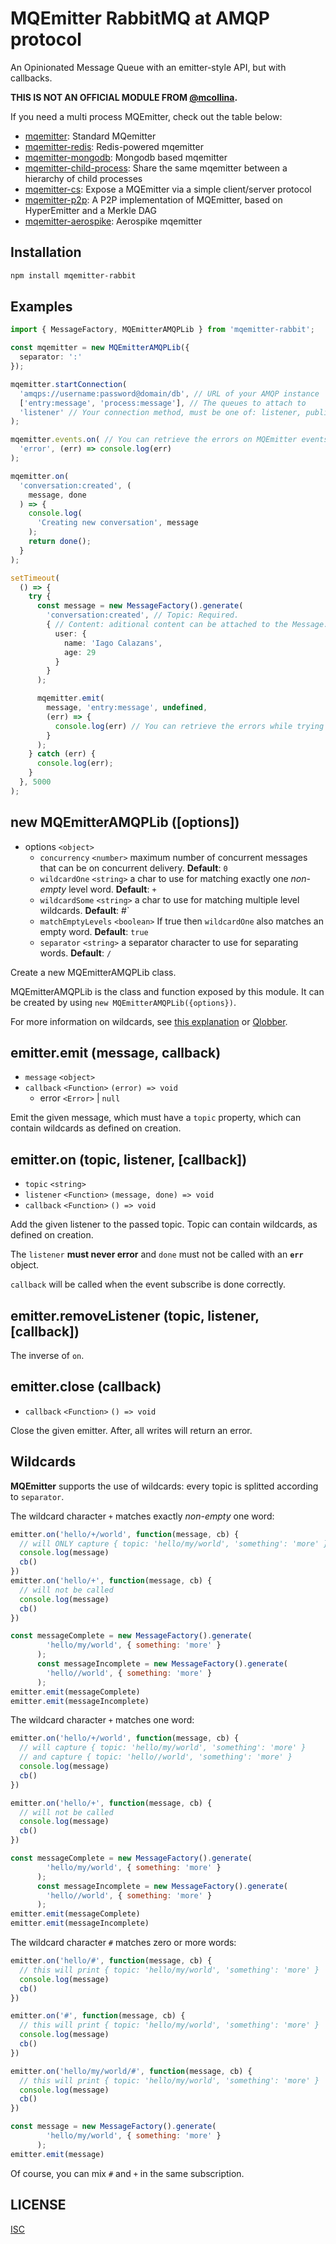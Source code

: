 # MQEmitter RabbitMQ at AMQP protocol

An Opinionated Message Queue with an emitter-style API, but with callbacks.


**THIS IS NOT AN OFFICIAL MODULE FROM [@mcollina](https://github.com/mcollina).**


If you need a multi process MQEmitter, check out the table below:

- [mqemitter](https://github.com/mcollina/mqemitter): Standard MQemitter
- [mqemitter-redis](https://github.com/mcollina/mqemitter-redis): Redis-powered mqemitter
- [mqemitter-mongodb](https://github.com/mcollina/mqemitter-mongodb): Mongodb based mqemitter
- [mqemitter-child-process](https://github.com/mcollina/mqemitter-child-process): Share the same mqemitter between a hierarchy of child processes
- [mqemitter-cs](https://github.com/mcollina/mqemitter-cs): Expose a MQEmitter via a simple client/server protocol
- [mqemitter-p2p](https://github.com/mcollina/mqemitter-p2p): A P2P implementation of MQEmitter, based on HyperEmitter and a Merkle DAG
- [mqemitter-aerospike](https://github.com/mcollina/mqemitter-aerospike): Aerospike mqemitter

## Installation

```sh
npm install mqemitter-rabbit
```

## Examples

```ts
import { MessageFactory, MQEmitterAMQPLib } from 'mqemitter-rabbit';

const mqemitter = new MQEmitterAMQPLib({
  separator: ':'
});

mqemitter.startConnection(
  'amqps://username:password@domain/db', // URL of your AMQP instance
  ['entry:message', 'process:message'], // The queues to attach to
  'listener' // Your connection method, must be one of: listener, publisher or both.
);

mqemitter.events.on( // You can retrieve the errors on MQEmitter events.
  'error', (err) => console.log(err)
);

mqemitter.on(
  'conversation:created', (
    message, done
  ) => {
    console.log(
      'Creating new conversation', message
    );
    return done();
  }
);

setTimeout(
  () => {
    try {
      const message = new MessageFactory().generate(
        'conversation:created', // Topic: Required.
        { // Content: aditional content can be attached to the Message.
          user: {
            name: 'Iago Calazans',
            age: 29
          }
        }
      );

      mqemitter.emit(
        message, 'entry:message', undefined, 
        (err) => {
          console.log(err) // You can retrieve the errors while trying to attach.
        }
      );
    } catch (err) {
      console.log(err);
    }
  }, 5000
);

```

## new MQEmitterAMQPLib ([options])

- options `<object>`
  - `concurrency` `<number>` maximum number of concurrent messages that can be on concurrent delivery. __Default__: `0`
  - `wildcardOne` `<string>` a char to use for matching exactly one _non-empty_ level word. __Default__: `+`
  - `wildcardSome` `<string>` a char to use for matching multiple level wildcards. __Default__: #`
  - `matchEmptyLevels` `<boolean>` If true then `wildcardOne` also matches an empty word. __Default__: `true`
  - `separator` `<string>`  a separator character to use for separating words. __Default__: `/`

Create a new MQEmitterAMQPLib class.

MQEmitterAMQPLib is the class and function exposed by this module.
It can be created by using `new MQEmitterAMQPLib({options})`.

For more information on wildcards, see [this explanation](#wildcards) or [Qlobber](https://www.npmjs.com/qlobber).

## emitter.emit (message, callback)

- `message` `<object>`
- `callback` `<Function>` `(error) => void`
  - error `<Error>` | `null`

Emit the given message, which must have a `topic` property, which can contain wildcards as defined on creation.

## emitter.on (topic, listener, [callback])

- `topic` `<string>`
- `listener` `<Function>` `(message, done) => void`
- `callback` `<Function>` `() => void`

Add the given listener to the passed topic. Topic can contain wildcards, as defined on creation.

The `listener` __must never error__ and `done` must not be called with an __`err`__ object.

`callback` will be called when the event subscribe is done correctly.

## emitter.removeListener (topic, listener, [callback])

The inverse of `on`.

## emitter.close (callback)

- `callback` `<Function>` `() => void`

Close the given emitter. After, all writes will return an error.

## Wildcards

__MQEmitter__ supports the use of wildcards: every topic is splitted according to `separator`.

The wildcard character `+` matches exactly _non-empty_ one word:

```js
emitter.on('hello/+/world', function(message, cb) {
  // will ONLY capture { topic: 'hello/my/world', 'something': 'more' }
  console.log(message)
  cb()
})
emitter.on('hello/+', function(message, cb) {
  // will not be called
  console.log(message)
  cb()
})

const messageComplete = new MessageFactory().generate(
        'hello/my/world', { something: 'more' }
      );
      const messageIncomplete = new MessageFactory().generate(
        'hello//world', { something: 'more' }
      );
emitter.emit(messageComplete)
emitter.emit(messageIncomplete)
```

The wildcard character `+` matches one word:

```js
emitter.on('hello/+/world', function(message, cb) {
  // will capture { topic: 'hello/my/world', 'something': 'more' }
  // and capture { topic: 'hello//world', 'something': 'more' }
  console.log(message)
  cb()
})

emitter.on('hello/+', function(message, cb) {
  // will not be called
  console.log(message)
  cb()
})

const messageComplete = new MessageFactory().generate(
        'hello/my/world', { something: 'more' }
      );
      const messageIncomplete = new MessageFactory().generate(
        'hello//world', { something: 'more' }
      );
emitter.emit(messageComplete)
emitter.emit(messageIncomplete)
```

The wildcard character `#` matches zero or more words:

```js
emitter.on('hello/#', function(message, cb) {
  // this will print { topic: 'hello/my/world', 'something': 'more' }
  console.log(message)
  cb()
})

emitter.on('#', function(message, cb) {
  // this will print { topic: 'hello/my/world', 'something': 'more' }
  console.log(message)
  cb()
})

emitter.on('hello/my/world/#', function(message, cb) {
  // this will print { topic: 'hello/my/world', 'something': 'more' }
  console.log(message)
  cb()
})

const message = new MessageFactory().generate(
        'hello/my/world', { something: 'more' }
      );
emitter.emit(message)
```

Of course, you can mix `#` and `+` in the same subscription.

## LICENSE

[ISC](https://github.com/iagocalazans/mqemitter-rabbit/blob/master/LICENSE)